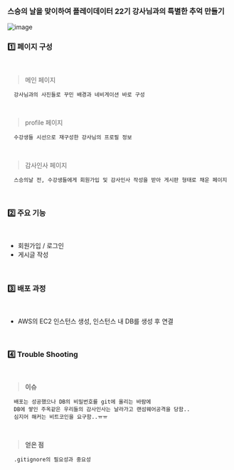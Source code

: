 ### 스승의 날을 맞이하여 플레이데이터 22기 강사님과의 특별한 추억 만들기
 
![image](https://github.com/OhJune/project_seo/assets/124857930/40cd785a-a3e2-4e6a-a0ae-09ba78efb5c9)



### 1️⃣ 페이지 구성
<br>

  > 메인 페이지

      강사님과의 사진들로 꾸민 배경과 네비게이션 바로 구성

<br>

  > profile 페이지

      수강생들 시선으로 재구성한 강사님의 프로필 정보
      
<br>

  > 감사인사 페이지

      스승의날 전, 수강생들에게 회원가입 및 감사인사 작성을 받아 게시판 형태로 채운 페이지
      
<br>

### 2️⃣ 주요 기능
<br>

- 회원가입 / 로그인
- 게시글 작성
<br>

### 3️⃣ 배포 과정
<br>

- AWS의 EC2 인스턴스 생성, 인스턴스 내 DB를 생성 후 연결
<br>

### 4️⃣ Trouble Shooting
<br>

 > **이슈**

      배포는 성공했으나 DB의 비밀번호를 git에 올리는 바람에
      DB에 쌓인 주옥같은 우리들의 감사인사는 날라가고 랜섬웨어공격을 당함..
      심지어 해커는 비트코인을 요구함..ㅠㅠ

<br>

 > **얻은 점**

      .gitignore의 필요성과 중요성

<br>

